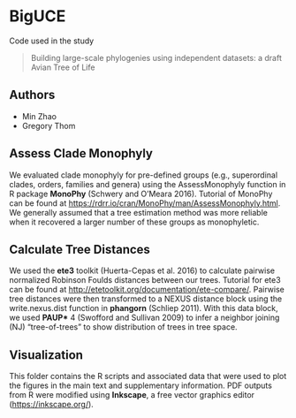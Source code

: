 # BigUCE

Code used in the study 
> Building large-scale phylogenies using independent datasets: a draft Avian Tree of Life

## **Authors**
- Min Zhao
- Gregory Thom

## **Assess Clade Monophyly**
We evaluated clade monophyly for pre-defined groups (e.g., superordinal clades, orders, families and genera) using the AssessMonophyly function in R package **MonoPhy** (Schwery and O’Meara 2016). Tutorial of MonoPhy can be found at https://rdrr.io/cran/MonoPhy/man/AssessMonophyly.html. We generally assumed that a tree estimation method was more reliable when it recovered a larger number of these groups as monophyletic.

## **Calculate Tree Distances**
We used the **ete3** toolkit (Huerta-Cepas et al. 2016) to calculate pairwise normalized Robinson Foulds distances between our trees. Tutorial for ete3 can be found at http://etetoolkit.org/documentation/ete-compare/. Pairwise tree distances were then transformed to a NEXUS distance block using the write.nexus.dist function in **phangorn** (Schliep 2011). With this data block, we used __PAUP*__ 4 (Swofford and Sullivan 2009) to infer a neighbor joining (NJ) “tree-of-trees” to show distribution of trees in tree space.

## **Visualization**
This folder contains the R scripts and associated data that were used to plot the figures in the main text and supplementary information. PDF outputs from R were modified using **Inkscape**, a free vector graphics editor (https://inkscape.org/).

